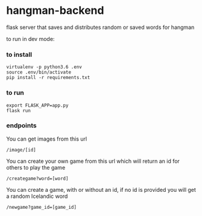 # hangman-backend
flask server that saves and distributes random or saved words for hangman

to run in dev mode:

### to install
```
virtualenv -p python3.6 .env
source .env/bin/activate
pip install -r requirements.txt
```

### to run
```
export FLASK_APP=app.py
flask run
```

### endpoints

You can get images from this url
```
/image/[id]
```

You can create your own game from this url which will return an id for others to play the game
```
/creategame?word=[word]
```

You can create a game, with or without an id, if no id is provided you will get a random Icelandic word
```
/newgame?game_id=[game_id]
```
